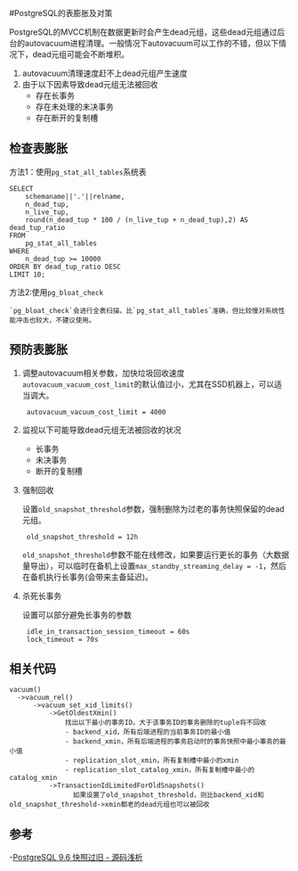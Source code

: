 #PostgreSQL的表膨胀及对策

PostgreSQL的MVCC机制在数据更新时会产生dead元组，这些dead元组通过后台的autovacuum进程清理。一般情况下autovacuum可以工作的不错，但以下情况下，dead元组可能会不断堆积。

1. autovacuum清理速度赶不上dead元组产生速度
2. 由于以下因素导致dead元组无法被回收
	- 存在长事务
	- 存在未处理的未决事务
	- 存在断开的复制槽


## 检查表膨胀

方法1：使用`pg_stat_all_tables`系统表

	SELECT
	    schemaname||'.'||relname,
	    n_dead_tup,
	    n_live_tup,
	    round(n_dead_tup * 100 / (n_live_tup + n_dead_tup),2) AS dead_tup_ratio
	FROM
	    pg_stat_all_tables
	WHERE
	    n_dead_tup >= 10000
	ORDER BY dead_tup_ratio DESC
	LIMIT 10;

方法2:使用`pg_bloat_check`

	`pg_bloat_check`会进行全表扫描，比`pg_stat_all_tables`准确，但比较慢对系统性能冲击也较大，不建议使用。


## 预防表膨胀
1. 调整autovacuum相关参数，加快垃圾回收速度
	`autovacuum_vacuum_cost_limit`的默认值过小，尤其在SSD机器上，可以适当调大。

		autovacuum_vacuum_cost_limit = 4000

2. 监视以下可能导致dead元组无法被回收的状况
	- 长事务
	- 未决事务
	- 断开的复制槽

3. 强制回收

	设置`old_snapshot_threshold`参数，强制删除为过老的事务快照保留的dead元组。

		old_snapshot_threshold = 12h

	`old_snapshot_threshold`参数不能在线修改，如果要运行更长的事务（大数据量导出），可以临时在备机上设置`max_standby_streaming_delay = -1`，然后在备机执行长事务(会带来主备延迟)。


4. 杀死长事务

	设置可以部分避免长事务的参数

		idle_in_transaction_session_timeout = 60s
		lock_timeout = 70s

## 相关代码

	vacuum()
	  ->vacuum_rel()
	      ->vacuum_set_xid_limits()
	          ->GetOldestXmin()
	              找出以下最小的事务ID，大于该事务ID的事务删除的tuple将不回收
	              - backend_xid，所有后端进程的当前事务ID的最小值
	              - backend_xmin，所有后端进程的事务启动时的事务快照中最小事务的最小值
	              - replication_slot_xmin，所有复制槽中最小的xmin
	              - replication_slot_catalog_xmin，所有复制槽中最小的catalog_xmin
	          ->TransactionIdLimitedForOldSnapshots()
					如果设置了old_snapshot_threshold，则比backend_xid和old_snapshot_threshold->xmin都老的dead元组也可以被回收

## 参考

-[PostgreSQL 9.6 快照过旧 - 源码浅析](https://yq.aliyun.com/articles/61292)

